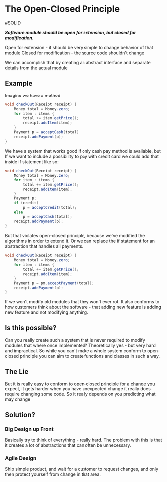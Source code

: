 # The Open-Closed Principle
#SOLID

***Software module should be open for extension, but closed for modification.***

Open for extension - it should be very simple to change behavior of that module
Closed for modification - the source code shouldn't change

We can accomplish that by creating an abstract interface and separate details from the actual module

## Example

Imagine we have a method

```java
void checkOut(Receipt receipt) {
	Money total = Money.zero;
	for item : items {
		total += item.getPrice();
		receipt.addItem(item);
	}
	Payment p = acceptCash(total)
	receipt.addPayment(p);
}
```

We have a system that works good if only cash pay method is available, but If we want to include a possibility to pay with credit card we could add that inside if statement like so:
```java
void checkOut(Receipt receipt) {
	Money total = Money.zero;
	for item : items {
		total += item.getPrice();
		receipt.addItem(item);
	}
	Payment p;
	if (credit)
		p = acceptCredit(total);
	else
		p = acceptCash(total);
	receipt.addPayment(p);
}
```
But that violates open-closed principle, because we've modified the algorithms in order to extend it. 
Or we can replace the if statement for an abstraction that handles all payments.

```java
void checkOut(Receipt receipt) {
	Money total = Money.zero;
	for item : items {
		total += item.getPrice();
		receipt.addItem(item);
	}
	Payment p = pm.acceptPayment(total);
	receipt.addPayment(p);
}
```

If we won't modify old modules that they won't ever rot.
It also conforms to how customers think about the software - that adding new feature is adding new feature and not modifying anything.

## Is this possible?
Can you really create such a system that is never required to modify modules that where once implemented?
Theoretically yes - but very hard and impractical. So while you can't make a whole system conform to open-closed principle you can aim to create functions and classes in such a way.


## The Lie
But it is really easy to conform to open-closed principle for a change you expect, it gets harder when you have unexpected change it really does require changing some code. So it really depends on you predicting what may change

## Solution?

### Big Design up Front
Basically try to think of everything - really hard. The problem with this is that it creates a lot of abstractions that can often be unnecessary.

### Agile Design

Ship simple product, and wait for a customer to request changes, and only then protect yourself from change in that area.
